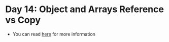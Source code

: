 # Day 14: Object and Arrays Reference vs Copy

- You can read [here](https://codeburst.io/explaining-value-vs-reference-in-javascript-647a975e12a0) for more information